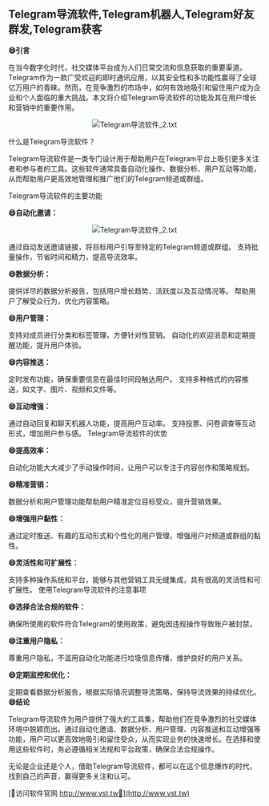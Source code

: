 ## **Telegram导流软件,Telegram机器人,Telegram好友群发,Telegram获客**
**😄引言**

在当今数字化时代，社交媒体平台成为人们日常交流和信息获取的重要渠道。Telegram作为一款广受欢迎的即时通讯应用，以其安全性和多功能性赢得了全球亿万用户的青睐。然而，在竞争激烈的市场中，如何有效地吸引和留住用户成为企业和个人面临的重大挑战。本文将介绍Telegram导流软件的功能及其在用户增长和营销中的重要作用。

 <center><img src="https://vst.tw/MP4/tuiguang/png/5.png" alt="Telegram导流软件_2.txt"></center>

什么是Telegram导流软件？

Telegram导流软件是一类专门设计用于帮助用户在Telegram平台上吸引更多关注者和参与者的工具。这些软件通常具备自动化操作、数据分析、用户互动等功能，从而帮助用户更高效地管理和推广他们的Telegram频道或群组。

Telegram导流软件的主要功能

**😄自动化邀请：**

 <center><img src="https://vst.tw/MP4/tuiguang/png/3.png" alt="Telegram导流软件_2.txt"></center>

通过自动发送邀请链接，将目标用户引导至特定的Telegram频道或群组。
支持批量操作，节省时间和精力，提高导流效率。

**😄数据分析：**

提供详尽的数据分析报告，包括用户增长趋势、活跃度以及互动情况等。
帮助用户了解受众行为，优化内容策略。

**😄用户管理：**

支持对成员进行分类和标签管理，方便针对性营销。
自动化的欢迎消息和定期提醒功能，提升用户体验。

**😄内容推送：**

定时发布功能，确保重要信息在最佳时间段触达用户。
支持多种格式的内容推送，如文字、图片、视频和文件等。

**😄互动增强：**

通过自动回复和聊天机器人功能，提高用户互动率。
支持投票、问卷调查等互动形式，增加用户参与感。
Telegram导流软件的优势

**😄提高效率：**

自动化功能大大减少了手动操作时间，让用户可以专注于内容创作和策略规划。

**😄精准营销：**

数据分析和用户管理功能帮助用户精准定位目标受众，提升营销效果。

**😄增强用户黏性：**

通过定时推送、有趣的互动形式和个性化的用户管理，增强用户对频道或群组的黏性。

**😄灵活性和可扩展性：**

支持多种操作系统和平台，能够与其他营销工具无缝集成，具有很高的灵活性和可扩展性。
使用Telegram导流软件的注意事项

**😄选择合法合规的软件：**

确保所使用的软件符合Telegram的使用政策，避免因违规操作导致账户被封禁。

**😄注重用户隐私：**

尊重用户隐私，不滥用自动化功能进行垃圾信息传播，维护良好的用户关系。

**😄定期监控和优化：**

定期查看数据分析报告，根据实际情况调整导流策略，保持导流效果的持续优化。
**😄结论**

Telegram导流软件为用户提供了强大的工具集，帮助他们在竞争激烈的社交媒体环境中脱颖而出。通过自动化邀请、数据分析、用户管理、内容推送和互动增强等功能，用户可以更高效地吸引和留住受众，从而实现业务的快速增长。在选择和使用这些软件时，务必遵循相关法规和平台政策，确保合法合规操作。

无论是企业还是个人，借助Telegram导流软件，都可以在这个信息爆炸的时代，找到自己的声音，赢得更多关注和认可。


[👻访问软件官网 http://www.vst.tw👻](http://www.vst.tw)

